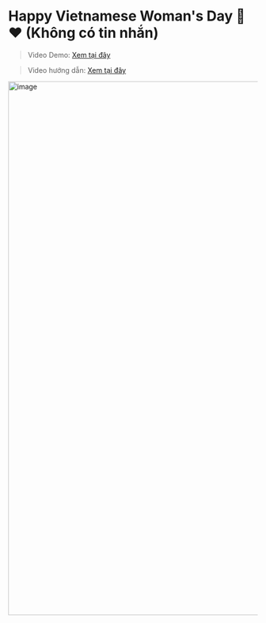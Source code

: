 # Happy Vietnamese Woman's Day 💐❤️ (Không có tin nhắn)

> Video Demo: [Xem tại đây](https://www.tiktok.com/@dr.gifter306/video/7561444979328011538)

> Video hướng dẫn: [Xem tại đây](https://drive.google.com/file/d/1xXZ-IXxMqBVU8TrOuHTWQJ_35uZhr2XI/view?usp=sharing)

<img width="1919" height="1079" alt="image" src="https://github.com/user-attachments/assets/227f7081-7a7c-4ccd-a828-1c9f19923877" />

